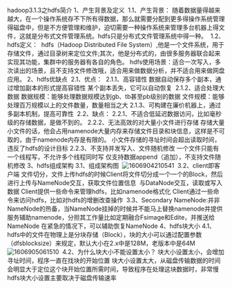 hadoop3.1.3之hdfs简介
1、产生背景及定义
​    1.1、产生背景：
​        随着数据量得越来越大，在一个操作系统存不下所有得数据，那么就需要分配到更多得操作系统管理得磁盘中，但是
​        不方便管理和维护，迫切需要一种操作系统来管理多台机器上得文件，这就是分布式文件管理系统。hdfs只是分布式
​        文件管理系统中得一种。
​    1.2、hdfs定义：
​        hdfs（Hadoop Distributed File System）,他是一个文件系统，用于存储文件，通过目录树来定位文件;其次，他是
​        分布式的，由很多服务器联合起来实现其功能，集群中的服务器有各自的角色。
​        hdfs使用场景：适合一次写入，多次读出的场景，且不支持文件修改哦，适合用来做数据分析，并不适合用来做网盘应
​        用。
2、hdfs优缺点
​    2.1、优点：
​        2.1.1、高容错性
​            数据自动保存多个副本，通过增加副本的形式提高容错性
​            某个副本丢失，它可以自动恢复
​        2.1.2、适合处理大数据
​            数据规模：能够处理数据规模达到gb、tb甚至pb级别的数据
​            文件规模：能够处理百万规模以上的文件数量，数量相当之大
​        2.1.3、可构建在廉价机器上，通过多副本机制，提高可靠性
​    2.2、缺点：
​        2.2.1、不适合低延迟数据访问，比如毫秒级的存储数据，是做不到的。
​        2.2.2、无法高效的对大量小文件进行存储
​            存储大量小文件的话，他会占用namenode大量内存来存储文件目录和块信息，这样是不可取的，由
​            于namenode内存是有限的。
​            小文件存储的寻址时间会超出读取时间，违反了hdfs的设计目标
​        2.2.3、不支持并发写入、文件随机修改
​            一个文件只能有一个线程写，不允许多个线程同时写
​            仅支持数据append（追加），不支持文件随机修改
3、hdfs组成架构
​    3.1、组成架构图
​	![1606904210541](C:\Users\ZHANGBAIFA\AppData\Roaming\Typora\typora-user-images\1606904210541.png)
​    3.2、client即客户端
​        文件切分，文件上传hdfs的时候Client将文件切分成一个一个的Block，然后进行上传
​        与NameNode交互，获取文件位置信息
​        与DataNode交互，读取或写入数据
​        Client提供一些命令来管理hdfs，比如namenode格式化
​        Client通过一些命令来访问hdfs，比如对hdfs的增删改查操作
​    3.3、Secondary NameNode:并非NameNode的热备，当NameNode挂掉的时候并不能马上替换namenode并提供服务
​        辅助namenode，分担其工作量比如定期融合Fsimage和Edite，并推送给NameNode
​        在紧急的情况下，可以辅助恢复NameNode
4、hdfs块大小
​    4.1、hdfs中的文件在物理上是分块存储（Block），块的大小可以通过配置参数（dfsblocksize）来规定，默认
​    大小在2.x中是128M，老版本中是64M
​    ![1606905061510](C:\Users\ZHANGBAIFA\AppData\Roaming\Typora\typora-user-images\1606905061510.png)
​    4.2、为什么块大小不能设置太小？
​        块大小设置太小，会增加寻址时间，程序一直在找块的开始位置
​        块大小设置太大，从磁盘传输数据的时间会明显大于定位这个块开始位置所需时间，导致程序在处理这块数据时，非常慢
​        hdfs块大小设置主要取决于磁盘传输速率
​    
​    
​    
​    
​    
​ 